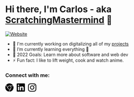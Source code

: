 # Hi there, I'm Carlos - aka [ScratchingMastermind][website] 👋

[![Website](https://img.shields.io/website?label=passivetechie.com&style=for-the-badge&url=https%3A%2F%2Fpassivetechie.com)](https://passivetechie.com/)

- 🔭 I'm currently working on digitalizing all of my [projects][website1]
- 🌱 I’m currently learning everything 🤣
- 🥅 2022 Goals: Learn more about software and web dev
- ⚡ Fun fact: I like to lift weight, cook and watch anime.

### Connect with me:

[<img align="left" alt="Website" width="26px" src="./images/google_chrome.svg" style="padding-right:10px;" />][website]
[<img align="left" alt="LinkedIn" width="26px" src="./images/linkedin.svg" style="padding-right:10px;"/>][linkedin]
[<img align="left" alt="Instagram" width="26px" src="./images/instagram.svg" style="padding-right:10px;"/>][instagram]

<!-- Definitions -->

[website]: https://passivetechie.com/
[website1]: https://passivetechie.com/projects/
[linkedin]: https://linkedin.com/in/jcarlosbernardo
[instagram]: https://instagram.com/scratchin_mastermind
